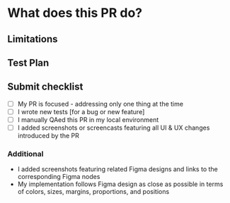 # What does this PR do?

<!--
Explain the purpose of PR and any helpful context. Focus on technical details not available in linked linear ticket(s).

If the PR changes the UI or UX in any way, include screenshots or screencasts, whatever is more appropriate (e.g., use
screencast for changes including animations, dropdowns, interactions; use screenshots for component design changes). If
you are following Figma designs, also include screenshots of and Figma node links to these designs.
-->

## Limitations

<!--
Fill in any limitations/negative changes this PR introduces.
-->

## Test Plan

<!--
Write any specific testing instructions for the reviewers.
-->

## Submit checklist

<!--
Check also if some items are not applicable so each PR before merge shall have checked all.
-->

- [ ] My PR is focused - addressing only one thing at the time
- [ ] I wrote new tests [for a bug or new feature]
- [ ] I manually QAed this PR in my local environment
- [ ] I added screenshots or screencasts featuring all UI & UX changes introduced by the PR

### Additional

- I added screenshots featuring related Figma designs and links to the corresponding Figma nodes
- My implementation follows Figma design as close as possible in terms of colors, sizes, margins, proportions, and
  positions
